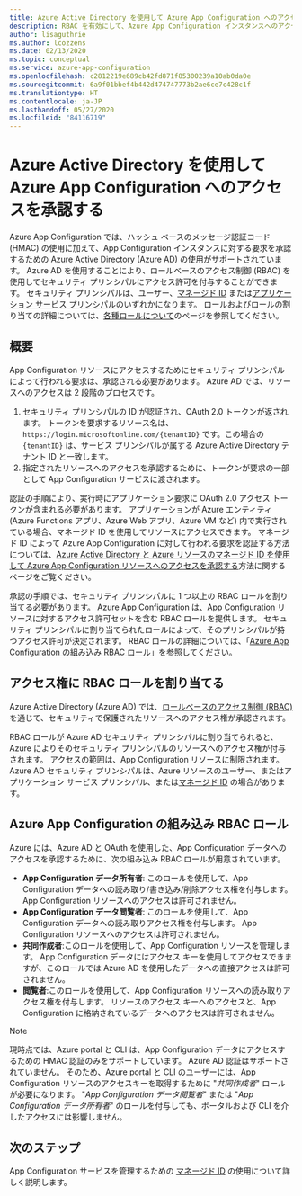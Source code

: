 ```yaml
---
title: Azure Active Directory を使用して Azure App Configuration へのアクセスを承認する
description: RBAC を有効にして、Azure App Configuration インスタンスへのアクセスを承認します
author: lisaguthrie
ms.author: lcozzens
ms.date: 02/13/2020
ms.topic: conceptual
ms.service: azure-app-configuration
ms.openlocfilehash: c2812219e689cb42fd871f85300239a10ab0da0e
ms.sourcegitcommit: 6a9f01bbef4b442d474747773b2ae6ce7c428c1f
ms.translationtype: HT
ms.contentlocale: ja-JP
ms.lasthandoff: 05/27/2020
ms.locfileid: "84116719"
---
```

# <a name="authorize-access-to-azure-app-configuration-using-azure-active-directory"></a>Azure Active Directory を使用して Azure App Configuration へのアクセスを承認する
Azure App Configuration では、ハッシュ ベースのメッセージ認証コード (HMAC) の使用に加えて、App Configuration インスタンスに対する要求を承認するための Azure Active Directory (Azure AD) の使用がサポートされています。  Azure AD を使用することにより、ロールベースのアクセス制御 (RBAC) を使用してセキュリティ プリンシパルにアクセス許可を付与することができます。  セキュリティ プリンシパルは、ユーザー、[マネージド ID](../active-directory/managed-identities-azure-resources/overview.md) または[アプリケーション サービス プリンシパル](../active-directory/develop/app-objects-and-service-principals.md)のいずれかになります。  ロールおよびロールの割り当ての詳細については、[各種ロールについて](../role-based-access-control/overview.md)のページを参照してください。

## <a name="overview"></a>概要
App Configuration リソースにアクセスするためにセキュリティ プリンシパルによって行われる要求は、承認される必要があります。 Azure AD では、リソースへのアクセスは 2 段階のプロセスです。
1. セキュリティ プリンシパルの ID が認証され、OAuth 2.0 トークンが返されます。  トークンを要求するリソース名は、`https://login.microsoftonline.com/{tenantID}` です。この場合の `{tenantID}` は、サービス プリンシパルが属する Azure Active Directory テナント ID と一致します。
2. 指定されたリソースへのアクセスを承認するために、トークンが要求の一部として App Configuration サービスに渡されます。

認証の手順により、実行時にアプリケーション要求に OAuth 2.0 アクセス トークンが含まれる必要があります。  アプリケーションが Azure エンティティ (Azure Functions アプリ、Azure Web アプリ、Azure VM など) 内で実行されている場合、マネージド ID を使用してリソースにアクセスできます。  マネージド ID によって Azure App Configuration に対して行われる要求を認証する方法については、[Azure Active Directory と Azure リソースのマネージド ID を使用して Azure App Configuration リソースへのアクセスを承認する](howto-integrate-azure-managed-service-identity.md)方法に関するページをご覧ください。

承認の手順では、セキュリティ プリンシパルに 1 つ以上の RBAC ロールを割り当てる必要があります。 Azure App Configuration は、App Configuration リソースに対するアクセス許可セットを含む RBAC ロールを提供します。 セキュリティ プリンシパルに割り当てられたロールによって、そのプリンシパルが持つアクセス許可が決定されます。 RBAC ロールの詳細については、「[Azure App Configuration の組み込み RBAC ロール](#built-in-rbac-roles-for-azure-app-configuration)」を参照してください。 

## <a name="assign-rbac-roles-for-access-rights"></a>アクセス権に RBAC ロールを割り当てる
Azure Active Directory (Azure AD) では、[ロールベースのアクセス制御 (RBAC)](../role-based-access-control/overview.md) を通じて、セキュリティで保護されたリソースへのアクセス権が承認されます。

RBAC ロールが Azure AD セキュリティ プリンシパルに割り当てられると、Azure によりそのセキュリティ プリンシパルのリソースへのアクセス権が付与されます。 アクセスの範囲は、App Configuration リソースに制限されます。 Azure AD セキュリティ プリンシパルは、Azure リソースのユーザー、またはアプリケーション サービス プリンシパル、または[マネージド ID](../active-directory/managed-identities-azure-resources/overview.md) の場合があります。

## <a name="built-in-rbac-roles-for-azure-app-configuration"></a>Azure App Configuration の組み込み RBAC ロール
Azure には、Azure AD と OAuth を使用した、App Configuration データへのアクセスを承認するために、次の組み込み RBAC ロールが用意されています。

- **App Configuration データ所有者**: このロールを使用して、App Configuration データへの読み取り/書き込み/削除アクセス権を付与します。 App Configuration リソースへのアクセスは許可されません。
- **App Configuration データ閲覧者**: このロールを使用して、App Configuration データへの読み取りアクセス権を付与します。 App Configuration リソースへのアクセスは許可されません。
- **共同作成者**:このロールを使用して、App Configuration リソースを管理します。 App Configuration データにはアクセス キーを使用してアクセスできますが、このロールでは Azure AD を使用したデータへの直接アクセスは許可されません。
- **閲覧者**:このロールを使用して、App Configuration リソースへの読み取りアクセス権を付与します。 リソースのアクセス キーへのアクセスと、App Configuration に格納されているデータへのアクセスは許可されません。

> [!NOTE]
> 現時点では、Azure portal と CLI は、App Configuration データにアクセスするための HMAC 認証のみをサポートしています。 Azure AD 認証はサポートされていません。 そのため、Azure portal と CLI のユーザーには、App Configuration リソースのアクセスキーを取得するために "*共同作成者*" ロールが必要になります。 "*App Configuration データ閲覧者*" または "*App Configuration データ所有者*" のロールを付与しても、ポータルおよび CLI を介したアクセスには影響しません。

## <a name="next-steps"></a>次のステップ
App Configuration サービスを管理するための [マネージド ID](howto-integrate-azure-managed-service-identity.md) の使用について詳しく説明します。
